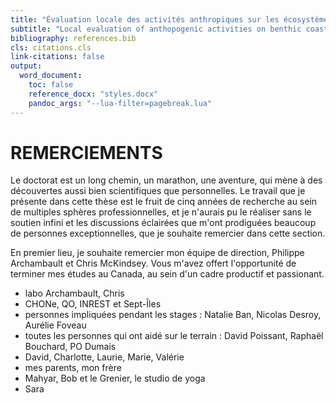 ```yaml
---
title: "Évaluation locale des activités anthropiques sur les écosystèmes benthiques côtiers : caractérisation des liens entre communautés et exposition aux activités et évaluation d'indicateurs de santé environnementale"
subtitle: "Local evaluation of anthopogenic activities on benthic coastal ecosystems: caracterization of the relationships between communities and exposition to activities and evaluation of environmental status indicators"
bibliography: references.bib
cls: citations.cls
link-citations: false
output:
  word_document:
    toc: false
    reference_docx: "styles.docx"
    pandoc_args: "--lua-filter=pagebreak.lua"
---
```


# REMERCIEMENTS

Le doctorat est un long chemin, un marathon, une aventure, qui mène à des découvertes aussi bien scientifiques que personnelles. Le travail que je présente dans cette thèse est le fruit de cinq années de recherche au sein de multiples sphères professionnelles, et je n'aurais pu le réaliser sans le soutien infini et les discussions éclairées que m'ont prodiguées beaucoup de personnes exceptionnelles, que je souhaite remercier dans cette section.

En premier lieu, je souhaite remercier mon équipe de direction, Philippe Archambault et Chris McKindsey. Vous m'avez offert l'opportunité de terminer mes études au Canada, au sein d'un cadre productif et passionant.



- labo Archambault, Chris
- CHONe, QO, INREST et Sept-Îles
- personnes impliquées pendant les stages : Natalie Ban, Nicolas Desroy, Aurélie Foveau
- toutes les personnes qui ont aidé sur le terrain : David Poissant, Raphaël Bouchard, PO Dumais
- David, Charlotte, Laurie, Marie, Valérie
- mes parents, mon frère
- Mahyar, Bob et le Grenier, le studio de yoga
- Sara



<!--
setwd("/Users/eldre/Library/Mobile Documents/com~apple~CloudDocs/Rédaction/Thesis PhD/Versions/1.0")
rmarkdown::render("1_remerciements.md", "word_document")
-->
